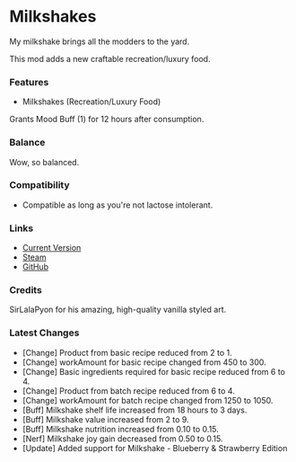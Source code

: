 # Milkshakes

My milkshake brings all the modders to the yard.

This mod adds a new craftable recreation/luxury food.

### Features

- Milkshakes (Recreation/Luxury Food)

Grants Mood Buff (1) for 12 hours after consumption.

### Balance

Wow, so balanced.

### Compatibility

- Compatible as long as you're not lactose intolerant.

### Links

- [Current Version](https://github.com/Sierra0001/Milkshakes/releases/tag/v1.4.1)
- [Steam](https://steamcommunity.com/sharedfiles/filedetails/?id=2591782692)
- [GitHub](https://github.com/Sierra0001/Milkshakes)

### Credits

SirLalaPyon for his amazing, high-quality vanilla styled art.

### Latest Changes

- [Change] Product from basic recipe reduced from 2 to 1.
- [Change] workAmount for basic recipe changed from 450 to 300.
- [Change] Basic ingredients required for basic recipe reduced from 6 to 4.
- [Change] Product from batch recipe reduced from 6 to 4.
- [Change] workAmount for batch recipe changed from 1250 to 1050.
- [Buff] Milkshake shelf life increased from 18 hours to 3 days.
- [Buff] Milkshake value increased from 2 to 9.
- [Buff] Milkshake nutrition increased from 0.10 to 0.15.
- [Nerf] Milkshake joy gain decreased from 0.50 to 0.15.
- [Update] Added support for Milkshake - Blueberry & Strawberry Edition